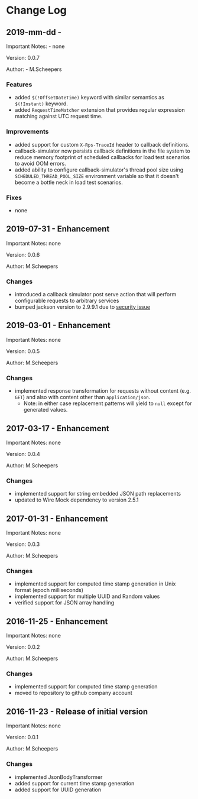 # Change Log

## 2019-mm-dd - <changes>

Important Notes: - none

Version: 0.0.7

Author: - M.Scheepers

### Features
- added `$(!OffsetDateTime)` keyword with similar semantics as `$(!Instant)` keyword.
- added `RequestTimeMatcher` extension that provides regular expression matching against UTC request time.

### Improvements
- added support for custom `X-Rps-TraceId` header to callback definitions.
- callback-simulator now persists callback definitions in the file system to reduce memory footprint of scheduled callbacks for load test scenarios to avoid OOM errors.   
- added ability to configure callback-simulator's thread pool size using `SCHEDULED_THREAD_POOL_SIZE` environment variable so that it doesn't become a bottle neck in load test scenarios.  

### Fixes
- none


## 2019-07-31 - Enhancement

Important Notes: none

Version: 0.0.6

Author: M.Scheepers

### Changes
- introduced a callback simulator post serve action that will perform configurable requests to arbitrary services
- bumped jackson version to 2.9.9.1 due to [security issue](https://nvd.nist.gov/vuln/detail/CVE-2019-12814) 


## 2019-03-01 - Enhancement

Important Notes: none

Version: 0.0.5

Author: M.Scheepers

### Changes
- implemented response transformation for requests without content (e.g. `GET`) and also with content other than `application/json`.
	- Note: in either case replacement patterns will yield to `null` except for generated values.


## 2017-03-17 - Enhancement

Important Notes: none

Version: 0.0.4

Author: M.Scheepers

### Changes
- implemented support for string embedded JSON path replacements
- updated to Wire Mock dependency to version 2.5.1


## 2017-01-31 - Enhancement

Important Notes: none

Version: 0.0.3

Author: M.Scheepers

### Changes
- implemented support for computed time stamp generation in Unix format (epoch milliseconds)
- implemented support for multiple UUID and Random values
- verified support for JSON array handling


## 2016-11-25 - Enhancement

Important Notes: none

Version: 0.0.2

Author: M.Scheepers

### Changes

- implemented support for computed time stamp generation
- moved to repository to github company account


## 2016-11-23 - Release of initial version

Important Notes: none

Version: 0.0.1

Author: M.Scheepers

### Changes

- implemented JsonBodyTransformer
- added support for current time stamp generation
- added support for UUID generation
